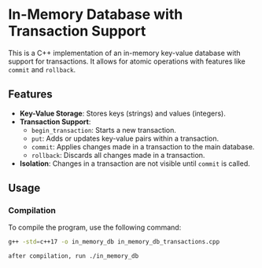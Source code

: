 # In-Memory Database with Transaction Support

This is a C++ implementation of an in-memory key-value database with support for transactions. It allows for atomic operations with features like `commit` and `rollback`.

## Features

- **Key-Value Storage**: Stores keys (strings) and values (integers).
- **Transaction Support**:
  - `begin_transaction`: Starts a new transaction.
  - `put`: Adds or updates key-value pairs within a transaction.
  - `commit`: Applies changes made in a transaction to the main database.
  - `rollback`: Discards all changes made in a transaction.
- **Isolation**: Changes in a transaction are not visible until `commit` is called.

## Usage

### Compilation
To compile the program, use the following command:
```bash
g++ -std=c++17 -o in_memory_db in_memory_db_transactions.cpp

after compilation, run ./in_memory_db
